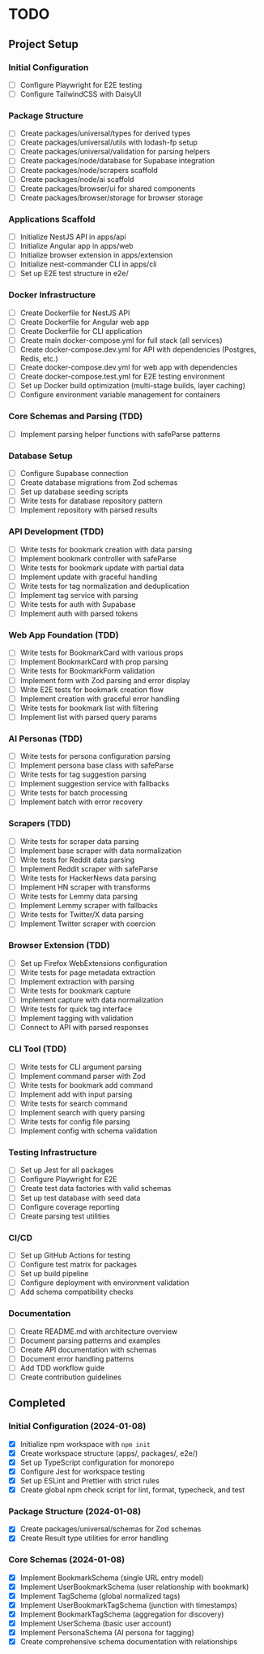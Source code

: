 # TODO

## Project Setup

### Initial Configuration

- [ ] Configure Playwright for E2E testing
- [ ] Configure TailwindCSS with DaisyUI

### Package Structure

- [ ] Create packages/universal/types for derived types
- [ ] Create packages/universal/utils with lodash-fp setup
- [ ] Create packages/universal/validation for parsing helpers
- [ ] Create packages/node/database for Supabase integration
- [ ] Create packages/node/scrapers scaffold
- [ ] Create packages/node/ai scaffold
- [ ] Create packages/browser/ui for shared components
- [ ] Create packages/browser/storage for browser storage

### Applications Scaffold

- [ ] Initialize NestJS API in apps/api
- [ ] Initialize Angular app in apps/web
- [ ] Initialize browser extension in apps/extension
- [ ] Initialize nest-commander CLI in apps/cli
- [ ] Set up E2E test structure in e2e/

### Docker Infrastructure

- [ ] Create Dockerfile for NestJS API
- [ ] Create Dockerfile for Angular web app
- [ ] Create Dockerfile for CLI application
- [ ] Create main docker-compose.yml for full stack (all services)
- [ ] Create docker-compose.dev.yml for API with dependencies (Postgres, Redis, etc.)
- [ ] Create docker-compose.dev.yml for web app with dependencies
- [ ] Create docker-compose.test.yml for E2E testing environment
- [ ] Set up Docker build optimization (multi-stage builds, layer caching)
- [ ] Configure environment variable management for containers

### Core Schemas and Parsing (TDD)

- [ ] Implement parsing helper functions with safeParse patterns

### Database Setup

- [ ] Configure Supabase connection
- [ ] Create database migrations from Zod schemas
- [ ] Set up database seeding scripts
- [ ] Write tests for database repository pattern
- [ ] Implement repository with parsed results

### API Development (TDD)

- [ ] Write tests for bookmark creation with data parsing
- [ ] Implement bookmark controller with safeParse
- [ ] Write tests for bookmark update with partial data
- [ ] Implement update with graceful handling
- [ ] Write tests for tag normalization and deduplication
- [ ] Implement tag service with parsing
- [ ] Write tests for auth with Supabase
- [ ] Implement auth with parsed tokens

### Web App Foundation (TDD)

- [ ] Write tests for BookmarkCard with various props
- [ ] Implement BookmarkCard with prop parsing
- [ ] Write tests for BookmarkForm validation
- [ ] Implement form with Zod parsing and error display
- [ ] Write E2E tests for bookmark creation flow
- [ ] Implement creation with graceful error handling
- [ ] Write tests for bookmark list with filtering
- [ ] Implement list with parsed query params

### AI Personas (TDD)

- [ ] Write tests for persona configuration parsing
- [ ] Implement persona base class with safeParse
- [ ] Write tests for tag suggestion parsing
- [ ] Implement suggestion service with fallbacks
- [ ] Write tests for batch processing
- [ ] Implement batch with error recovery

### Scrapers (TDD)

- [ ] Write tests for scraper data parsing
- [ ] Implement base scraper with data normalization
- [ ] Write tests for Reddit data parsing
- [ ] Implement Reddit scraper with safeParse
- [ ] Write tests for HackerNews data parsing
- [ ] Implement HN scraper with transforms
- [ ] Write tests for Lemmy data parsing
- [ ] Implement Lemmy scraper with fallbacks
- [ ] Write tests for Twitter/X data parsing
- [ ] Implement Twitter scraper with coercion

### Browser Extension (TDD)

- [ ] Set up Firefox WebExtensions configuration
- [ ] Write tests for page metadata extraction
- [ ] Implement extraction with parsing
- [ ] Write tests for bookmark capture
- [ ] Implement capture with data normalization
- [ ] Write tests for quick tag interface
- [ ] Implement tagging with validation
- [ ] Connect to API with parsed responses

### CLI Tool (TDD)

- [ ] Write tests for CLI argument parsing
- [ ] Implement command parser with Zod
- [ ] Write tests for bookmark add command
- [ ] Implement add with input parsing
- [ ] Write tests for search command
- [ ] Implement search with query parsing
- [ ] Write tests for config file parsing
- [ ] Implement config with schema validation

### Testing Infrastructure

- [ ] Set up Jest for all packages
- [ ] Configure Playwright for E2E
- [ ] Create test data factories with valid schemas
- [ ] Set up test database with seed data
- [ ] Configure coverage reporting
- [ ] Create parsing test utilities

### CI/CD

- [ ] Set up GitHub Actions for testing
- [ ] Configure test matrix for packages
- [ ] Set up build pipeline
- [ ] Configure deployment with environment validation
- [ ] Add schema compatibility checks

### Documentation

- [ ] Create README.md with architecture overview
- [ ] Document parsing patterns and examples
- [ ] Create API documentation with schemas
- [ ] Document error handling patterns
- [ ] Add TDD workflow guide
- [ ] Create contribution guidelines

## Completed

### Initial Configuration (2024-01-08)

- [x] Initialize npm workspace with `npm init`
- [x] Create workspace structure (apps/, packages/, e2e/)
- [x] Set up TypeScript configuration for monorepo
- [x] Configure Jest for workspace testing
- [x] Set up ESLint and Prettier with strict rules
- [x] Create global npm check script for lint, format, typecheck, and test

### Package Structure (2024-01-08)

- [x] Create packages/universal/schemas for Zod schemas
- [x] Create Result type utilities for error handling

### Core Schemas (2024-01-08)

- [x] Implement BookmarkSchema (single URL entry model)
- [x] Implement UserBookmarkSchema (user relationship with bookmark)
- [x] Implement TagSchema (global normalized tags)
- [x] Implement UserBookmarkTagSchema (junction with timestamps)
- [x] Implement BookmarkTagSchema (aggregation for discovery)
- [x] Implement UserSchema (basic user account)
- [x] Implement PersonaSchema (AI persona for tagging)
- [x] Create comprehensive schema documentation with relationships
